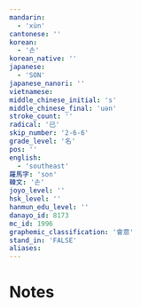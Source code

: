 ```yaml
---
mandarin:
  - 'xùn'
cantonese: ''
korean:
  - '손'
korean_native: ''
japanese:
  - 'SON'
japanese_nanori: ''
vietnamese:
middle_chinese_initial: 's'
middle_chinese_final: 'uən'
stroke_count: ''
radical: '已'
skip_number: '2-6-6'
grade_level: '名'
pos: ''
english:
  - 'southeast'
羅馬字: 'son'
韓文: '손'
joyo_level: ''
hsk_level: ''
hanmun_edu_level: ''
danayo_id: 8173
mc_id: 1996
graphemic_classification: '會意'
stand_in: 'FALSE'
aliases:
---
```


# Notes
